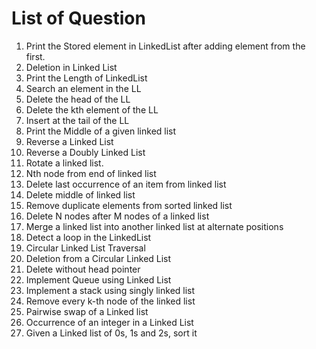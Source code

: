 # List of Question

1. Print the Stored element in LinkedList after adding element from the first.
1. Deletion in Linked List
1. Print the Length of LinkedList
1. Search an element in the LL
1. Delete the head of the LL
1. Delete the kth element of the LL
1. Insert at the tail of the LL
1. Print the Middle of a given linked list
1. Reverse a Linked List
1. Reverse a Doubly Linked List
1. Rotate a linked list.
1. Nth node from end of linked list
1. Delete last occurrence of an item from linked list
1. Delete middle of linked list
1. Remove duplicate elements from sorted linked list
1. Delete N nodes after M nodes of a linked list
1. Merge a linked list into another linked list at alternate positions
1. Detect a loop in the LinkedList
1. Circular Linked List Traversal
1. Deletion from a Circular Linked List
1. Delete without head pointer
1. Implement Queue using Linked List
1. Implement a stack using singly linked list
1. Remove every k-th node of the linked list
1. Pairwise swap of a Linked list
1. Occurrence of an integer in a Linked List
1. Given a Linked list of 0s, 1s and 2s, sort it
